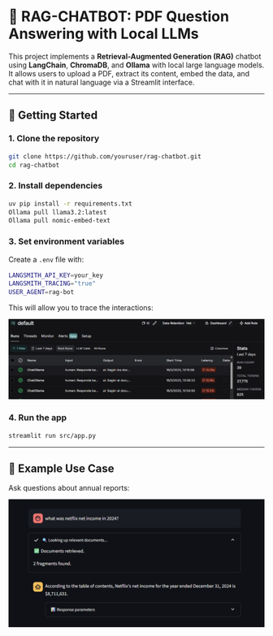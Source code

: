 # 🧠 RAG-CHATBOT: PDF Question Answering with Local LLMs

This project implements a **Retrieval-Augmented Generation (RAG)** chatbot using **LangChain**, **ChromaDB**, and **Ollama** with local large language models. It allows users to upload a PDF, extract its content, embed the data, and chat with it in natural language via a Streamlit interface.

---
## 🚀 Getting Started

### 1. Clone the repository

```bash
git clone https://github.com/youruser/rag-chatbot.git
cd rag-chatbot
```

### 2.  Install dependencies

```bash
uv pip install -r requirements.txt
Ollama pull llama3.2:latest
Ollama pull nomic-embed-text
```

### 3.  Set environment variables

Create a `.env` file with:

```bash
LANGSMITH_API_KEY=your_key
LANGSMITH_TRACING="true"
USER_AGENT=rag-bot
```

This will allow you to trace the interactions:

![Tracing](data/langsmith_tracing.png)


### 4. Run the app

```bash
streamlit run src/app.py
```

---
## 📄 Example Use Case

Ask questions about annual reports:

![Image](data/example.png)
